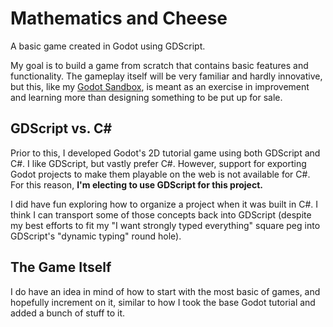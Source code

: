 # Mathematics and Cheese

A basic game created in Godot using GDScript.

My goal is to build a game from scratch that contains basic features and functionality. The gameplay itself will be very familiar and hardly innovative, but this, like my [Godot Sandbox](https://github.com/sdepouw/GodotSandbox), is meant as an exercise in improvement and learning more than designing something to be put up for sale.

## GDScript vs. C#

Prior to this, I developed Godot's 2D tutorial game using both GDScript and C#. I like GDScript, but vastly prefer C#. However, support for exporting Godot projects to make them playable on the web is not available for C#. For this reason, **I'm electing to use GDScript for this project.**

I did have fun exploring how to organize a project when it was built in C#. I think I can transport some of those concepts back into GDScript (despite my best efforts to fit my "I want strongly typed everything" square peg into GDScript's "dynamic typing" round hole).

## The Game Itself

I do have an idea in mind of how to start with the most basic of games, and hopefully increment on it, similar to how I took the base Godot tutorial and added a bunch of stuff to it.

